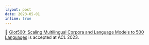 ```yaml
---
layout: post
date: 2023-05-01
inline: true
---
```


📌 [Glot500: Scaling Multilingual Corpora and Language Models to 500 Languages](https://arxiv.org/abs/2305.12182) is accepted at ACL 2023.

